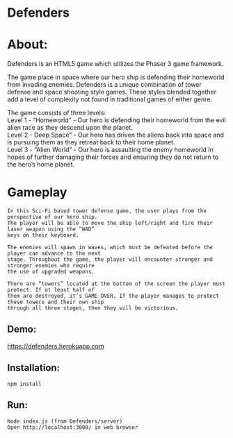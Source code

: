 # Defenders

# About:
Defenders is an HTML5 game which utilizes the Phaser 3 game framework.

The game place in space where our hero ship is defending their homeworld from invading enemies. 
Defenders is a unique combination of tower defense and space shooting style games. These styles 
blended together add a level of complexity not found in traditional 
games of either genre.

The game consists of three levels:  
    Level 1 - “Homeworld” - Our hero is defending their homeworld from the evil alien race as 
    they descend upon the planet.  
    Level 2 - Deep Space” - Our hero has driven the aliens back into space and is pursuing them 
    as they retreat back to their home planet.  
    Level 3 - “Alien World” - Our hero is assaulting the enemy homeworld in hopes of further 
    damaging their forces and ensuring they do not return to the hero’s home planet.

# Gameplay
```
In this Sci-Fi based tower defense game, the user plays from the perspective of our hero ship. 
The player will be able to move the ship left/right and fire their laser weapon using the “WAD” 
keys on their keyboard.

The enemies will spawn in waves, which must be defeated before the player can advance to the next 
stage. Throughout the game, the player will encounter stronger and stronger enemies who require 
the use of upgraded weapons.

There are “towers” located at the bottom of the screen the player must protect. If at least half of 
them are destroyed, it’s GAME OVER. If the player manages to protect these towers and their own ship 
through all three stages, then they will be victorious.
```

## Demo:
https://defenders.herokuapp.com

## Installation:
```
npm install
```

## Run:
```
Node index.js (from Defenders/server)
Open http://localhost:3000/ in web browser
```
